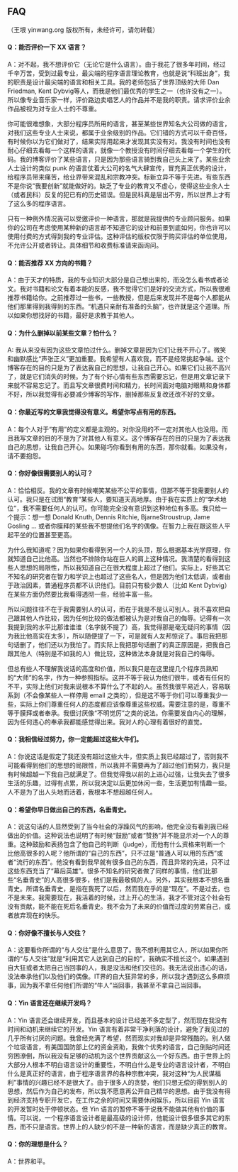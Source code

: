 

## FAQ

（王垠 yinwang.org 版权所有，未经许可，请勿转载）

#### Q：能否评价一下 XX 语言？

A：对不起，我不想评价它（无论它是什么语言）。由于我花了很多年时间，经过千辛万苦，受到过最专业，最尖端的程序语言理论教育，也就是说“科班出身”，我的职责是设计最尖端的语言和相关工具。我的老师包括了世界顶级的大师 Dan Friedman, Kent Dybvig等人，而我是他们最优秀的学生之一（也许没有之一）。所以像专业音乐家一样，评价路边卖唱艺人的作品并不是我的职责。请求评价业余作品被视为对专业人士的不尊重。

你可能很难想象，大部分程序员所用的语言，甚至某些世界知名大公司做的语言，对我们这些专业人士来说，都属于业余级别的作品。它们错的方式可以千奇百怪，有时候你以为它们做对了，结果实际用起来才发现其实没有对。我没有时间也没有耐心仔细去看每一个这样的语言，就像一个教授没有时间仔细去看每一个学生的代码。我的博客评价了某些语言，只是因为那些语言骑到我自己头上来了。某些业余人士设计的类似 punk 的语言仗着大公司的名气大肆宣传，冒充真正优秀的设计，给程序员带来痛苦，给业界带来混乱和宗教冲突。标新立异不等于先进。有些东西不是你说“我要创新”就能做好的。缺乏了专业的教育又不虚心，使得这些业余人士（或者民科）反复的犯已有的历史错误。但是民科真是层出不穷，所以世界上才有了这么多的程序语言。

只有一种例外情况我可以受邀评价一种语言，那就是我提供的专业顾问服务。如果你的公司在考虑使用某种新的语言却不知道它的设计和前景到底如何，你也许可以使用付费的方式得到我的专业评估。这种评估的版权仅限于购买评估的单位使用，不允许公开或者转让。具体细节和收费标准请来函询问。

#### Q：能否推荐 XX 方向的书籍？

A：由于天才的特质，我的专业知识大部分是自己想出来的，而没怎么看书或者论文。我对书籍和论文有着本能的反感，我不觉得它们是好的交流方式，所以我很难推荐书籍给你。之前推荐过一些书，一些教授，但是后来发现并不是每个人都能从他们那里得到我得到的东西。“机遇只亲耐有准备的头脑”，也许就是这个道理。所以如果你想找好的书籍，最好是求教于其他人。

#### Q：为什么删掉以前某些文章？怕什么？

A: 我从来没有因为这些文章怕过什么。删掉文章是因为它们让我不开心了。微笑和幽默感比“声张正义”更加重要。我希望有人喜欢我，而不是经常挑起争端。这个博客存在的目的只是为了表达我自己的思想，让我自己开心。如果它们让我不高兴了，就是它们消失的时候。为了有个好心情有些东西需要忘记，但是用文章记录下来就不容易忘记了。而且写文章很费时间和精力，长时间面对电脑对眼睛和身体都不好，所以我觉得有必要减少博客的写作，删掉那些反复改还改不好的文章。

#### Q：你最近写的文章我觉得没有意义。希望你写点有用的东西。

A：每个人对于“有用”的定义都是主观的。对你没用的不一定对其他人也没用。而且我写文章的目的不是为了对其他人有意义。这个博客存在的目的只是为了表达我自己的思想，让我自己开心。如果碰巧你看到有用的东西，那你就看。如果没有，请不要抱怨。

#### Q：你好像很需要别人的认可？

A：恰恰相反。我的文章有时候嘲笑某些不公平的事情，但那不等于我需要别人的认可。我只是在试图“教育”某些人，要知道天高地厚。由于我在实质上的“学术地位”，我不需要任何人的认可。你可能完全没有意识到这种地位有多高。我只给一个提示：想一想 Donald Knuth, Dennis Ritchie, BjarneStroustrup, Jame Gosling ... 或者你膜拜的某些我不想提他们名字的偶像。在智力上我在跟这些人平起平坐的位置甚至更高。

为什么我知道呢？因为如果你看得到另一个人的头顶，那么根据基本光学原理，你就知道自己比他高。当然也不排除你站在巨人的肩上这种情况。我清楚的看得到这些人思想的局限性，所以我知道自己在很大程度上超过了他们。实际上，好些其它不知名的研究者在智力和学识上也超过了这些名人，但是因为他们太低调，或者由于政治因素，普通程序员都不认识他们。目前只有极少数人（比如 Kent Dybvig）在某些方面仍然要比我看得透彻一些，经验丰富一些。

所以问题往往不在于我需要别人的认可，而在于我是不是认可别人。我不喜欢把自己跟其他人作比较，因为任何比较的做法都被认为是对我自己的侮辱。记得有一次我提到我的水平比那谁谁谁（名字就不提了）高，我觉得那是毫无疑问的事情（因为我比他高实在太多），所以随便提了一下，可是就有人友邦惊诧了。事后我把那句话删了，他们还以为我怕了。而实际上我把那句话删了的真正原因是，把我自己跟其他人（特别是不如我的人）做比较，这种做法本身就是对我自己的侮辱。

但总有些人不理解我说话的高度和价值，所以我只是在这里提几个程序员熟知的“大师”的名字，作为一种参照指标。这并不等于我认为他们很牛，或者有任何的不平，实际上他们对我来说根本不算什么了不起的人。虽然我很平易近人，容易联系到（不会像某些人一样停用 email 之类的），但是这不等于你们可以尊重我少一些，实际上你们尊重任何人的态度都应该像尊重这些权威。需要注意的是，尊重不等于膜拜或者奉承。我很讨厌像“不明觉厉”之类的说法。你需要发自内心的理解，因为任何违心的奉承我都能感觉得出来。我对人的心理有着很好的直觉。

#### Q：我相信经过努力，你一定能超过这些大牛们。

A：你说这话是假定了我还没有超过这些大牛，但实质上我已经超过了，否则我不可能看得到他们的思想的局限性，所以我并不需要再为了超过他们而努力，我只是有时候超越一下我自己就满足了。但我觉得我以前的上进心过强，让我失去了很多生活的乐趣，过得有点累，所以我决定以后更加休闲一些，生活更加有情趣一些。人不是为了出人头地而活着，我根本不想超越任何人。

#### Q：希望你早日做出自己的东西，名垂青史。

A：说这句话的人显然受到了当今社会的浮躁风气的影响，他完全没有看到我已经做出的价值。这种说法也说明了有时候“鼓励”或者“赞扬”并不能显示对一个人的尊重。这种鼓励和表扬包含了他自己的判断（judge），而他有什么资格来判断一个比他高很多的人呢？他所谓的“自己的东西”，只不过是“普通人可以用的东西”或者“流行的东西”。他没有看到我早就有很多自己的东西，而且异常的先进，只不过这些东西充当了“幕后英雄”。很多不知名的研究者做了同样的事情，他们比那些“名垂青史”的人高很多很多，他们是我最敬佩的人。另外，其实我根本不想名垂青史。所谓名垂青史，是指在我死了以后，然而我在乎的是“现在”。不是过去，也不是未来。我需要现在，我活着的时候，过上开心的生活，我才不管对这个社会有没有贡献，能不能在死后名垂青史。我不会为了未来的价值而过度的劳累自己，或者放弃现在的快乐。

#### Q：你好像不擅长与人交往？

A：这要看你所谓的“与人交往”是什么意思了。我不想利用其它人，所以如果你所谓的“与人交往”就是“利用其它人达到自己的目的”，我确实不擅长这个。如果遇到自大狂或者太把自己当回事的人，我是没法和他们交往的。我无法说出违心的话，没法奉承他们以及他们的偶像。IT界的自大狂异常的多，所以我才遇到这么多麻烦事，因为我不拿任何他们所谓的“牛人”当回事，我甚至不拿自己当回事。

#### Q：Yin 语言还在继续开发吗？

A：Yin 语言还会继续开发，而且基本的设计已经差不多定型了，然而现在我没有时间和动机来继续它的开发。Yin 语言有着非常干净利落的设计，避免了我见过的几乎所有讨厌的问题。我曾经充满了希望，然而现实对我却是异常残酷的。别人做个垃圾语言，有美国国防部上亿的资金资助，我做个优秀的语言，自己倒贴时间还穷困潦倒，所以我没有足够的动机为这个世界贡献这么一个好东西。由于世界上的大部分人根本不明白语言设计的重要性，不明白什么是专业的语言设计者，不明白什么是真正好的语言，由于程序语言界的各种宗教冲突，我对这种“为人民谋福利”事情的兴趣已经不是很大了。由于很多人的贪婪，他们只想无偿的得到别人的思想，然后作为自己的发布，所以我不愿意再公开自己精华的思想。由于我没有得到经济支持专职开发它，在工作之余的时间又需要休闲娱乐，所以目前 Yin 语言的开发暂时处于停顿状态。但 Yin 语言的暂停不等于说我不能做其他有价值的事情。可以说，一个程序语言设计者是最高级的设计师，他能设计很多很多其它的东西，而不只是语言。世界上的人缺少的不是一种新的语言，而是缺少真正的教育。

#### Q：你的理想是什么？

A：世界和平。

